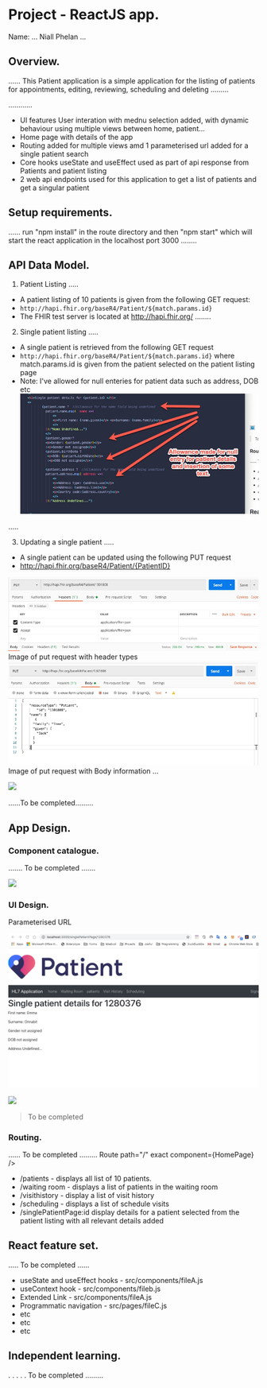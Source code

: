 # Project - ReactJS app.

Name: ... Niall Phelan ...

## Overview.
...... This Patient application is a simple application for the listing of patients for appointments, editing, reviewing, scheduling and deleting  .........


............ 
 
 + UI features
   User interation with mednu selection added, with dynamic behaviour using multiple views between home, patient...
 + Home page with details of the app
 + Routing added for multiple views amd 1 parameterised url added for a single patient search
 + Core hooks useState and useEffect used as part of api response from Patients and patient listing
 + 2 web api endpoints used for this application to get a list of patients and get a singular patient

## Setup requirements.

...... run "npm install" in the route directory and then "npm start" which will start the react application in the localhost port 3000 ........

## API Data Model.

1. Patient Listing
.....
+ A patient listing of 10 patients is given from the following GET request:
+ `http://hapi.fhir.org/baseR4/Patient/${match.params.id}`
+ The FHIR test server is located at http://hapi.fhir.org/
........

2. Single patient listing
.....
+ A single patient is retrieved from the following GET request
+ `http://hapi.fhir.org/baseR4/Patient/${match.params.id}` where match.params.id is given from the patient selected on the patient listing page
+ Note: I've allowed for null enteries for patient data such as address, DOB etc
![NullEntry](Images/nullEntry.jpg)

.....

3. Updating a single patient
.....
+ A single patient can be updated using the following PUT request
+ http://hapi.fhir.org/baseR4/Patient/{PatientID}

![PutRequest1](Images/putRequest1.jpg)
Image of put request with header types
![PutRequest2](Images/putRequest2.jpg)
Image of put request with Body information
...


![][model]

......To be completed.........

## App Design.

### Component catalogue.

....... To be completed .......

![][stories]

### UI Design.

Parameterised URL

![Parameterised](Images/parameterised.jpg)

![][view]
>To be completed 

### Routing.

...... To be completed ......... 
Route path="/" exact component={HomePage} />
          <Route path="/patients" component={PatientsPage} />
          <Route path="/waitingroom" component={WaitingRoomPage} />
          <Route path="/visithistory" component={VisitHistoryPage} />
          <Route path="/scheduling" component={SchedulingPage}/>
          <Route path="/singlePatientPage/:id" component={SinglePatientPage}/>
+ /patients - displays all list of 10 patients.
+ /waiting room - displays a list of patients in the waiting room
+ /visithistory - display a list of visit history
+ /scheduling - displays a list of schedule visits 
+ /singlePatientPage:id display details for a patient selected from the patient listing with all relevant details added

## React feature set.

..... To be completed  ......

+ useState and useEffect hooks - src/components/fileA.js
+ useContext hook - src/components/fileb.js
+ Extended Link - src/components/fileA.js
+ Programmatic navigation - src/pages/fileC.js
+ etc
+ etc
+ etc

## Independent learning.

. . . . . To be completed  ......... 


[model]: ./data.jpg
[view]: ./view.png
[stories]: ./storybook.png
